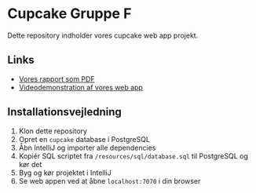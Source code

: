 # Cupcake Gruppe F

Dette repository indholder vores cupcake web app projekt.

## Links
- [Vores rapport som PDF](https://github.com/mrPrimeBeef/cupcake/blob/Main/report/report.pdf)
- [Videodemonstration af vores web app](https://youtu.be/DaZ4HdDT5a8)

## Installationsvejledning
1. Klon dette repository
2. Opret en `cupcake` database i PostgreSQL
3. Åbn IntelliJ og importer alle dependencies
4. Kopiér SQL scriptet fra `/resources/sql/database.sql` til PostgreSQL og kør det
5. Byg og kør projektet i IntelliJ
6. Se web appen ved at åbne `localhost:7070` i din browser